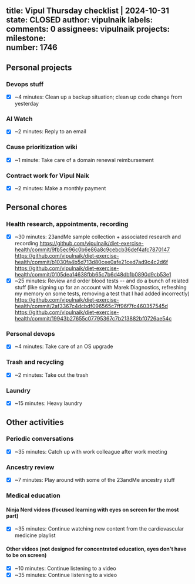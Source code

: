 title:	Vipul Thursday checklist | 2024-10-31
state:	CLOSED
author:	vipulnaik
labels:	
comments:	0
assignees:	vipulnaik
projects:	
milestone:	
number:	1746
--
## Personal projects

### Devops stuff

- [x] ~4 minutes: Clean up a backup situation; clean up code change from yesterday

### AI Watch

- [x] ~2 minutes: Reply to an email

### Cause prioritization wiki

- [x] ~1 minute: Take care of a domain renewal reimbursement

### Contract work for Vipul Naik

- [x] ~2 minutes: Make a monthly payment

## Personal chores

### Health research, appointments, recording

- [x] ~30 minutes: 23andMe sample collection + associated research and recording https://github.com/vipulnaik/diet-exercise-health/commit/9fb5ec96c0b6e86a8c9cebcb36def4afc7870147 https://github.com/vipulnaik/diet-exercise-health/commit/b1030fa4b5d713d80cee0afe21ced7ad9c4c2d6f https://github.com/vipulnaik/diet-exercise-health/commit/0105dea14638fbb65c7b6d48db1b0890d9cb53e1
- [x] ~25 minutes: Review and order blood tests -- and do a bunch of related stuff (like signing up for an account with Marek Diagnostics, refreshing my memory on some tests, removing a test that I had added incorrectly) https://github.com/vipulnaik/diet-exercise-health/commit/2af3367c4dcbdf096565c7ff96f7fc460357545d https://github.com/vipulnaik/diet-exercise-health/commit/19943b27655c07795367c7b213882bf0726ae54c

### Personal devops

- [x] ~4 minutes: Take care of an OS upgrade

### Trash and recycling

- [x] ~2 minutes: Take out the trash

### Laundry

- [x] ~15 minutes: Heavy laundry

## Other activities

### Periodic conversations

- [x] ~35 minutes: Catch up with work colleague after work meeting

### Ancestry review

- [x] ~7 minutes: Play around with some of the 23andMe ancestry stuff

### Medical education

#### Ninja Nerd videos (focused learning with eyes on screen for the most part)

- [x] ~35 minutes: Continue watching new content from the  cardiovascular medicine playlist

#### Other videos (not designed for concentrated education, eyes don't have to be on screen)

- [x] ~10 minutes: Continue listening to a video
- [x] ~35 minutes: Continue listening to a video
